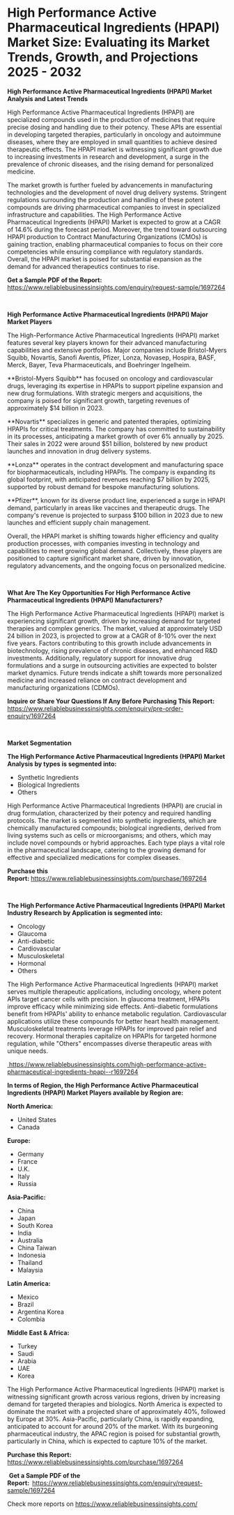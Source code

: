 <p><h1>High Performance Active Pharmaceutical Ingredients (HPAPI) Market Size: Evaluating its Market Trends, Growth, and Projections 2025 - 2032</h1></p><p><strong>High Performance Active Pharmaceutical Ingredients (HPAPI) Market Analysis and Latest Trends</strong></p>
<p><p>High Performance Active Pharmaceutical Ingredients (HPAPI) are specialized compounds used in the production of medicines that require precise dosing and handling due to their potency. These APIs are essential in developing targeted therapies, particularly in oncology and autoimmune diseases, where they are employed in small quantities to achieve desired therapeutic effects. The HPAPI market is witnessing significant growth due to increasing investments in research and development, a surge in the prevalence of chronic diseases, and the rising demand for personalized medicine.</p><p>The market growth is further fueled by advancements in manufacturing technologies and the development of novel drug delivery systems. Stringent regulations surrounding the production and handling of these potent compounds are driving pharmaceutical companies to invest in specialized infrastructure and capabilities. The High Performance Active Pharmaceutical Ingredients (HPAPI) Market is expected to grow at a CAGR of 14.6% during the forecast period. Moreover, the trend toward outsourcing HPAPI production to Contract Manufacturing Organizations (CMOs) is gaining traction, enabling pharmaceutical companies to focus on their core competencies while ensuring compliance with regulatory standards. Overall, the HPAPI market is poised for substantial expansion as the demand for advanced therapeutics continues to rise.</p></p>
<p><strong>Get a Sample PDF of the Report:&nbsp;</strong> <a href="https://www.reliablebusinessinsights.com/enquiry/request-sample/1697264?utm_campaign=2768&utm_medium=2&utm_source=Github&utm_content=ia&utm_term=27032025&utm_id=high-performance-active-pharmaceutical-ingredients-hpapi">https://www.reliablebusinessinsights.com/enquiry/request-sample/1697264</a></p>
<p>&nbsp;</p>
<p><strong>High Performance Active Pharmaceutical Ingredients (HPAPI) Major Market Players</strong></p>
<p><p>The High-Performance Active Pharmaceutical Ingredients (HPAPI) market features several key players known for their advanced manufacturing capabilities and extensive portfolios. Major companies include Bristol-Myers Squibb, Novartis, Sanofi Aventis, Pfizer, Lonza, Novasep, Hospira, BASF, Merck, Bayer, Teva Pharmaceuticals, and Boehringer Ingelheim.</p><p>**Bristol-Myers Squibb** has focused on oncology and cardiovascular drugs, leveraging its expertise in HPAPIs to support pipeline expansion and new drug formulations. With strategic mergers and acquisitions, the company is poised for significant growth, targeting revenues of approximately $14 billion in 2023.</p><p>**Novartis** specializes in generic and patented therapies, optimizing HPAPIs for critical treatments. The company has committed to sustainability in its processes, anticipating a market growth of over 6% annually by 2025. Their sales in 2022 were around $51 billion, bolstered by new product launches and innovation in drug delivery systems.</p><p>**Lonza** operates in the contract development and manufacturing space for biopharmaceuticals, including HPAPIs. The company is expanding its global footprint, with anticipated revenues reaching $7 billion by 2025, supported by robust demand for bespoke manufacturing solutions.</p><p>**Pfizer**, known for its diverse product line, experienced a surge in HPAPI demand, particularly in areas like vaccines and therapeutic drugs. The company's revenue is projected to surpass $100 billion in 2023 due to new launches and efficient supply chain management.</p><p>Overall, the HPAPI market is shifting towards higher efficiency and quality production processes, with companies investing in technology and capabilities to meet growing global demand. Collectively, these players are positioned to capture significant market share, driven by innovation, regulatory advancements, and the ongoing focus on personalized medicine.</p></p>
<p>&nbsp;</p>
<p><strong>What Are The Key Opportunities For High Performance Active Pharmaceutical Ingredients (HPAPI) Manufacturers?</strong></p>
<p><p>The High Performance Active Pharmaceutical Ingredients (HPAPI) market is experiencing significant growth, driven by increasing demand for targeted therapies and complex generics. The market, valued at approximately USD 24 billion in 2023, is projected to grow at a CAGR of 8-10% over the next five years. Factors contributing to this growth include advancements in biotechnology, rising prevalence of chronic diseases, and enhanced R&D investments. Additionally, regulatory support for innovative drug formulations and a surge in outsourcing activities are expected to bolster market dynamics. Future trends indicate a shift towards more personalized medicine and increased reliance on contract development and manufacturing organizations (CDMOs).</p></p>
<p><strong>Inquire or Share Your Questions If Any Before Purchasing This Report:</strong> <a href="https://www.reliablebusinessinsights.com/enquiry/pre-order-enquiry/1697264?utm_campaign=2768&utm_medium=2&utm_source=Github&utm_content=ia&utm_term=27032025&utm_id=high-performance-active-pharmaceutical-ingredients-hpapi">https://www.reliablebusinessinsights.com/enquiry/pre-order-enquiry/1697264</a></p>
<p>&nbsp;</p>
<p><strong>Market Segmentation</strong></p>
<p><strong>The High Performance Active Pharmaceutical Ingredients (HPAPI) Market Analysis by types is segmented into:</strong></p>
<p><ul><li>Synthetic Ingredients</li><li>Biological Ingredients</li><li>Others</li></ul></p>
<p><p>High Performance Active Pharmaceutical Ingredients (HPAPI) are crucial in drug formulation, characterized by their potency and required handling protocols. The market is segmented into synthetic ingredients, which are chemically manufactured compounds; biological ingredients, derived from living systems such as cells or microorganisms; and others, which may include novel compounds or hybrid approaches. Each type plays a vital role in the pharmaceutical landscape, catering to the growing demand for effective and specialized medications for complex diseases.</p></p>
<p><strong>Purchase this Report:&nbsp;</strong><a href="https://www.reliablebusinessinsights.com/purchase/1697264?utm_campaign=2768&utm_medium=2&utm_source=Github&utm_content=ia&utm_term=27032025&utm_id=high-performance-active-pharmaceutical-ingredients-hpapi">https://www.reliablebusinessinsights.com/purchase/1697264</a></p>
<p>&nbsp;</p>
<p><strong>The High Performance Active Pharmaceutical Ingredients (HPAPI) Market Industry Research by Application is segmented into:</strong></p>
<p><ul><li>Oncology</li><li>Glaucoma</li><li>Anti-diabetic</li><li>Cardiovascular</li><li>Musculoskeletal</li><li>Hormonal</li><li>Others</li></ul></p>
<p><p>The High Performance Active Pharmaceutical Ingredients (HPAPI) market serves multiple therapeutic applications, including oncology, where potent APIs target cancer cells with precision. In glaucoma treatment, HPAPIs improve efficacy while minimizing side effects. Anti-diabetic formulations benefit from HPAPIs' ability to enhance metabolic regulation. Cardiovascular applications utilize these compounds for better heart health management. Musculoskeletal treatments leverage HPAPIs for improved pain relief and recovery. Hormonal therapies capitalize on HPAPIs for targeted hormone regulation, while "Others" encompasses diverse therapeutic areas with unique needs.</p></p>
<p><a href="https://www.reliablebusinessinsights.com/high-performance-active-pharmaceutical-ingredients-hpapi--r1697264?utm_campaign=2768&utm_medium=2&utm_source=Github&utm_content=ia&utm_term=27032025&utm_id=high-performance-active-pharmaceutical-ingredients-hpapi">&nbsp;https://www.reliablebusinessinsights.com/high-performance-active-pharmaceutical-ingredients-hpapi--r1697264</a></p>
<p><strong>In terms of Region, the High Performance Active Pharmaceutical Ingredients (HPAPI) Market Players available by Region are:</strong></p>
<p>
    <p> <strong> North America: </strong>
        <ul>
            <li>United States</li>
            <li>Canada</li>
        </ul>
        </p> 
    <p> <strong> Europe: </strong>
        <ul>
            <li>Germany</li>
            <li>France</li>
            <li>U.K.</li>
            <li>Italy</li>
            <li>Russia</li>
        </ul>
        </p> 
    <p> <strong> Asia-Pacific: </strong>
        <ul>
            <li>China</li>
            <li>Japan</li>
            <li>South Korea</li>
            <li>India</li>
            <li>Australia</li>
            <li>China Taiwan</li>
            <li>Indonesia</li>
            <li>Thailand</li>
            <li>Malaysia</li>
        </ul>
        </p> 
    <p> <strong> Latin America: </strong>
        <ul>
            <li>Mexico</li>
            <li>Brazil</li>
            <li>Argentina Korea</li>
            <li>Colombia</li>
        </ul>
        </p> 
    <p> <strong> Middle East & Africa: </strong>
        <ul>
            <li>Turkey</li>
            <li>Saudi</li>
            <li>Arabia</li>
            <li>UAE</li>
            <li>Korea</li>
        </ul>
    </p>
    </p>
<p><p>The High Performance Active Pharmaceutical Ingredients (HPAPI) market is witnessing significant growth across various regions, driven by increasing demand for targeted therapies and biologics. North America is expected to dominate the market with a projected share of approximately 40%, followed by Europe at 30%. Asia-Pacific, particularly China, is rapidly expanding, anticipated to account for around 20% of the market. With its burgeoning pharmaceutical industry, the APAC region is poised for substantial growth, particularly in China, which is expected to capture 10% of the market.</p></p>
<p><strong>Purchase this Report: </strong><a href="https://www.reliablebusinessinsights.com/purchase/1697264?utm_campaign=2768&utm_medium=2&utm_source=Github&utm_content=ia&utm_term=27032025&utm_id=high-performance-active-pharmaceutical-ingredients-hpapi">https://www.reliablebusinessinsights.com/purchase/1697264</a></p>
<p>&nbsp;<strong>Get a Sample PDF of the Report:&nbsp;&nbsp;</strong><a href="https://www.reliablebusinessinsights.com/enquiry/request-sample/1697264?utm_campaign=2768&utm_medium=2&utm_source=Github&utm_content=ia&utm_term=27032025&utm_id=high-performance-active-pharmaceutical-ingredients-hpapi">https://www.reliablebusinessinsights.com/enquiry/request-sample/1697264</a></p>
<p><strong></strong></p>
<p>Check more reports on <a href="https://www.reliablebusinessinsights.com/?utm_campaign=2768&utm_medium=2&utm_source=Github&utm_content=ia&utm_term=27032025&utm_id=high-performance-active-pharmaceutical-ingredients-hpapi">https://www.reliablebusinessinsights.com/</a></p>